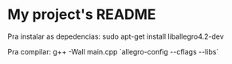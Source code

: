 # My project's README


Pra instalar as depedencias:
sudo apt-get install liballegro4.2-dev


Pra compilar:
g++ -Wall main.cpp \`allegro-config --cflags --libs\`